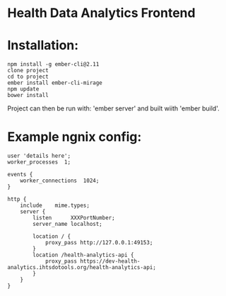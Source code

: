 # Health Data Analytics Frontend

# Installation:
    npm install -g ember-cli@2.11
    clone project
    cd to project
    ember install ember-cli-mirage
    npm update
    bower install

Project can then be run with: 'ember server' and built wiith 'ember build'.

# Example ngnix config:


```
user 'details here';
worker_processes  1;
 
events {
    worker_connections  1024;
}
 
http {
	include    mime.types;
	server {
        listen      XXXPortNumber;
        server_name localhost;

        location / {
            proxy_pass http://127.0.0.1:49153;
        }
        location /health-analytics-api {
			proxy_pass https://dev-health-analytics.ihtsdotools.org/health-analytics-api;
		}
    }
}
```